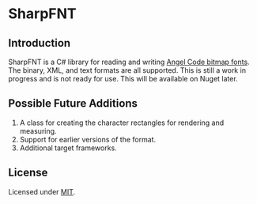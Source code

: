 # SharpFNT

## Introduction
SharpFNT is a C# library for reading and writing [Angel Code bitmap fonts](http://www.angelcode.com/products/bmfont/). The binary, XML, and text formats are all supported. This is still a work in progress and is not ready for use. This will be available on Nuget later.

## Possible Future Additions
1. A class for creating the character rectangles for rendering and measuring.
1. Support for earlier versions of the format.
1. Additional target frameworks.

## License
Licensed under [MIT](LICENSE).
